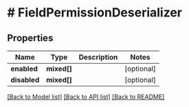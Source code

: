 # # FieldPermissionDeserializer

## Properties

Name | Type | Description | Notes
------------ | ------------- | ------------- | -------------
**enabled** | **mixed[]** |  | [optional]
**disabled** | **mixed[]** |  | [optional]

[[Back to Model list]](../../README.md#models) [[Back to API list]](../../README.md#endpoints) [[Back to README]](../../README.md)
